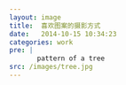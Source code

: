 ```yaml
---
layout: image
title:  喜欢图案的摄影方式
date:   2014-10-15 10:34:23
categories: work
pre: | 
       pattern of a tree
src: /images/tree.jpg
---
```




